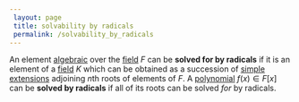 ```yaml
---
 layout: page
 title: solvability by radicals
 permalink: /solvability_by_radicals
---
```

An element [algebraic](https://defsmath.github.io/DefsMath/algebraic_element_of_an_algebra) over the [field](https://defsmath.github.io/DefsMath/field) $F$ can be **solved for by radicals** if it is an element of a [field](https://defsmath.github.io/DefsMath/field) $K$ which can be obtained as a succession of [simple](https://defsmath.github.io/DefsMath/simple_group) [extensions](https://defsmath.github.io/DefsMath/field_extension) adjoining $n$th roots of elements of $F$. A [polynomial](https://defsmath.github.io/DefsMath/polynomial_ring) $f(x) \in F[x]$ can be **solved by radicals** if all of its roots can be solved *for* by radicals. 